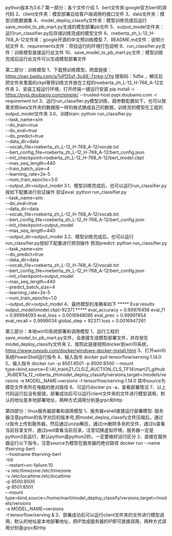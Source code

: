 python版本为3.6.7
第一部分：各个文件介绍
1、bert文件夹:google官方bert的源代码
2、client文件夹：模型部署后给客户端调用的接口文件
3、data文件夹：模型训练数据集
4、model_deploy_classify文件夹：模型训练完成后运行save_model_to_pb_mart.py生成的模型部署pb文件
5、output_model文件夹：运行run_classifier.py后存储训练完成的模型文件
6、roeberta_zh_L-12_H-768_A-12文件夹：google开源的中文预训练模型
7、README.md文件：说明介绍文件
8、requirements文件：项目运行的环境打包说明
9、run_classifier.py文件：训练模型直接运行此文件
10、save_model_to_pb_mart.py文件：模型训练完成后运行此文件可以生成模型部署文件

第二部分：训练模型
1、下载预训练模型，网盘链接：https://pan.baidu.com/s/1yPD5sf-3c4iE-7zrkg-UYg 提取码：5d5e ，解压后把文件夹里面的ckpt等预训练文件放在工程的roeberta_zh_L-12_H-768_A-12文件夹
2、安装工程运行环境，打开终端一键运行安装 pip install -i https://pypi.doubanio.com/simple/ --trusted-host pypi.doubanio.com  -r requirement.txt
3、运行run_classifier.py模型训练，超参数配置如下，也可以按需求把data文件夹的数据按一样的格式换成自己的数据，训练完的模型在工程的output_model文件夹
3.0、训练train:
python run_classifier.py \
--task_name=sim \
--do_train=true \
--do_eval=true \
--do_predict=true \
--data_dir=data \
--vocab_file=roeberta_zh_L-12_H-768_A-12/vocab.txt \
--bert_config_file=roeberta_zh_L-12_H-768_A-12/bert_config.json \
--init_checkpoint=roeberta_zh_L-12_H-768_A-12/bert_model.ckpt \
--max_seq_length=440 \
--train_batch_size=4 \
--learning_rate=2e-5 \
--num_train_epochs=3.0 \
--output_dir=output_model
3.1、模型训练完成后，也可以运行run_classifier.py按如下配置进行验证操作
验证eval:
python run_classifier.py \
--task_name=sim \
--do_eval=true \
--data_dir=data \
--vocab_file=roeberta_zh_L-12_H-768_A-12/vocab.txt \
--bert_config_file=roeberta_zh_L-12_H-768_A-12/bert_config.json \
--init_checkpoint=output_model \
--max_seq_length=440 \
--output_dir=output_model
3.2、模型训练完成后，也可以运行run_classifier.py按如下配置进行预测操作
预测predict:
python run_classifier.py \
--task_name=sim \
--do_predict=true \
--data_dir=data \
--vocab_file=roeberta_zh_L-12_H-768_A-12/vocab.txt \
--bert_config_file=roeberta_zh_L-12_H-768_A-12/bert_config.json \
--init_checkpoint=output_model \
--max_seq_length=440 \
--predict_batch_size=4 \
--learning_rate=2e-5 \
--num_train_epochs=1.0 \
--output_dir=output_model
4、最终模型的准确率如下
***** Eval results output_model\model.ckpt-92371 *****
eval_accuracy = 0.99976456
eval_f1 = 0.99994093
eval_loss = 0.0016948085
eval_prec = 0.99997854
eval_recall = 0.9999034
global_step = 92371
loss = 0.0016947261

第三部分：本地win10系统部署和调用模型
1、运行工程的save_model_to_pb_mart.py文件，会直接生成模型部署文件，并存放在model_deploy_classify文件夹
2、按照此链接按照docker到win10系统，https://www.runoob.com/docker/windows-docker-install.html
3、打开win10系统PowerShell运行指令
4、输入指令 docker pull tensorflow/serving:1.14.0
5、输入指令 docker run -p 8501:8501 -p 8500:8500 --mount type=bind,source=E:\AI_train\Z1_CLS\Z_AUCTION_CLS_TF14\mart21_github_RoBERTa_12_roberta_zh\model_deploy_classify/versions,target=/models/versions -e MODEL_NAME=versions -t tensorflow/serving:1.14.0
其中source为模型文件夹所在电脑的绝对路径
6、可运行docker ps -a，查看部署情况
7、以上代码运行后没有报错，部署成功后可以运行client文件夹的文件进行模型调用，默认的地址是本地部署地址，两种方式调用分别是grpc和http

第四部分：linux服务器部署和调用模型
1、服务器xshell直接运行部署模型: 服务器注意python的名字对应的版本号,把model_deploy_classify文件压缩后，通过rz指令上传到服务器，然后通过unzip解压，通过rm删除多余的文件，通过ls查看当前目录文件，通过pwd查看当前目录，注意切换虚拟环境，服务器一定是python3去运行，默认python是python2的，一定要做好运行区分
2、直接在服务器运行以下指令，注意source为模型在服务器的绝对路径
docker run --name tfserving-bert \
        --hostname tfserving-bert \
        -tid \
        --restart=on-failure:10 \
        -v  /etc/timezone:/etc/timezone \
        -v  /etc/localtime:/etc/localtime \
        -p 8500:8500 \
        -p 8501:8501 \
        --mount type=bind,source=/home/mart/model_deploy_classify/versions,target=/models/versions \
        -e MODEL_NAME=versions \
        -t tensorflow/serving &
3、部署成功后可以运行client文件夹的文件进行模型调用，默认的地址是本地部署地址，把IP改成服务器的IP即可直接调用，两种方式调用分别是grpc和http
